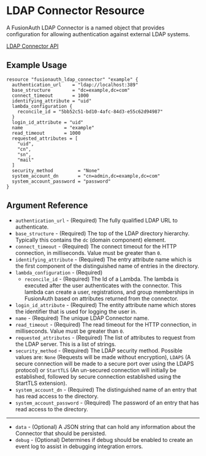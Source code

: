 # LDAP Connector Resource

A FusionAuth LDAP Connector is a named object that provides configuration for allowing authentication against external LDAP systems.

[LDAP Connector API](https://fusionauth.io/docs/apis/connectors/ldap)

## Example Usage

```hcl
resource "fusionauth_ldap_connector" "example" {
  authentication_url    = "ldap://localhost:389"
  base_structure        = "dc=example,dc=com"
  connect_timeout       = 1000
  identifying_attribute = "uid"
  lambda_configuration {
    reconcile_id = "5bb52c51-bd10-4afc-84d3-e55c62d94987"
  }
  login_id_attribute = "uid"
  name               = "example"
  read_timeout       = 1000
  requested_attributes = [
    "uid",
    "cn",
    "sn",
    "mail"
  ]
  security_method         = "None"
  system_account_dn       = "cn=admin,dc=example,dc=com"
  system_account_password = "password"
}
```

## Argument Reference

* `authentication_url` - (Required) The fully qualified LDAP URL to authenticate.
* `base_structure` - (Required) The top of the LDAP directory hierarchy. Typically this contains the `dc` (domain component) element.
* `connect_timeout` - (Required) The connect timeout for the HTTP connection, in milliseconds. Value must be greater than `0`.
* `identifying_attribute` - (Required) The entry attribute name which is the first component of the distinguished name of entries in the directory.
* `lambda_configuration` - (Required)
  * `reconcile_id` - (Required) The Id of a Lambda. The lambda is executed after the user authenticates with the connector. This lambda can create a user, registrations, and group memberships in FusionAuth based on attributes returned from the connector.
* `login_id_attribute` - (Required) The entity attribute name which stores the identifier that is used for logging the user in.
* `name` - (Required) The unique LDAP Connector name.
* `read_timeout` - (Required) The read timeout for the HTTP connection, in milliseconds. Value must be greater than `0`.
* `requested_attributes` - (Required) The list of attributes to request from the LDAP server. This is a list of strings.
* `security_method` - (Required) The LDAP security method. Possible values are: `None` (Requests will be made without encryption), `LDAPS` (A secure connection will be made to a secure port over using the LDAPS protocol) or `StartTLS` (An un-secured connection will initially be established, followed by secure connection established using the StartTLS extension).
* `system_account_dn` - (Required) The distinguished name of an entry that has read access to the directory.
* `system_account_password` - (Required) The password of an entry that has read access to the directory.

---

* `data` - (Optional) A JSON string that can hold any information about the Connector that should be persisted.
* `debug` - (Optional) Determines if debug should be enabled to create an event log to assist in debugging integration errors.

